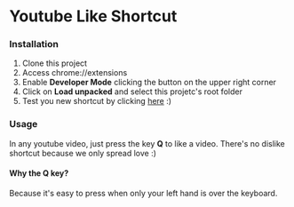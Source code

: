 # Youtube Like Shortcut

### Installation

1. Clone this project
2. Access chrome://extensions
3. Enable **Developer Mode** clicking the button on the upper right corner
4. Click on **Load unpacked** and select this projetc's root folder
5. Test you new shortcut by clicking [here](https://www.youtube.com/watch?v=XfR9iY5y94s) :)

### Usage

In any youtube video, just press the key **Q** to like a video. There's no dislike shortcut because we only spread love :)

#### Why the Q key?

Because it's easy to press when only your left hand is over the keyboard.
